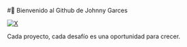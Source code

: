 #👋 Bienvenido al Github de Johnny Garces


[![X](https://img.shields.io/badge/X-%23000000.ge&logo=X&logoColor=white)](https://twitter.com/home)

Cada proyecto, cada desafío es una oportunidad para crecer.